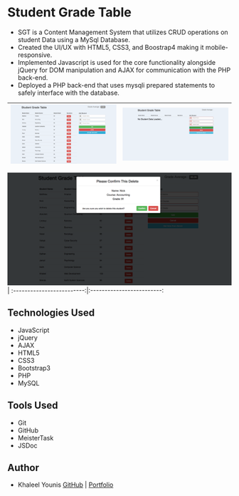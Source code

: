 # Student Grade Table

- SGT is a Content Management System that utilizes CRUD operations on student Data using a MySql Database.
- Created the UI/UX with HTML5, CSS3, and Boostrap4 making it mobile-responsive.
- Implemented Javascript is used for the core functionality alongside jQuery for DOM manipulation and AJAX for communication with the PHP back-end.
- Deployed a PHP back-end that uses mysqli prepared statements to safely interface with the database.

![Landing Page](images/SGT.png) | ![Error Handling](images/errorhandling.png)
:-------------------------:|:-------------------------:

![Delete Modal](images/deleteModal.png) |
:-------------------------:|:-------------------------:

## Technologies Used

* JavaScript
* jQuery
* AJAX
* HTML5
* CSS3
* Bootstrap3
* PHP
* MySQL

## Tools Used

* Git
* GitHub
* MeisterTask
* JSDoc

## Author

* Khaleel Younis [GitHub](https://github.com/stallenvp) | [Portfolio](https://khaleelyounis.com/)




